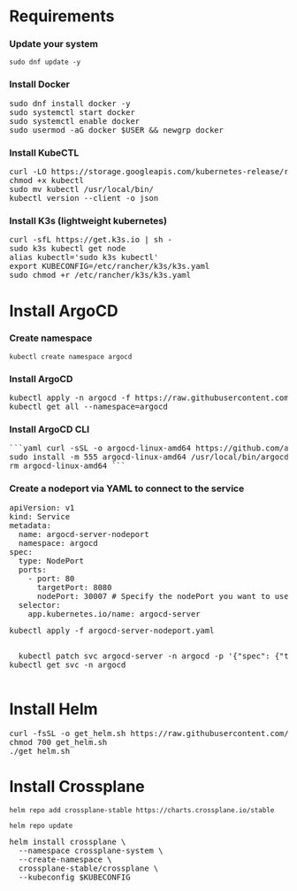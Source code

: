 # Requirements

### Update your system

`sudo dnf update -y`

### Install Docker

<pre>sudo dnf install docker -y
sudo systemctl start docker
sudo systemctl enable docker
sudo usermod -aG docker $USER && newgrp docker </pre>

### Install KubeCTL

<pre>curl -LO https://storage.googleapis.com/kubernetes-release/release/`curl -s https://storage.googleapis.com/kubernetes-release/release/stable.txt`/bin/linux/amd64/kubectl
chmod +x kubectl
sudo mv kubectl /usr/local/bin/
kubectl version --client -o json</pre>

### Install K3s (lightweight kubernetes)

<pre>curl -sfL https://get.k3s.io | sh - 
sudo k3s kubectl get node 
alias kubectl='sudo k3s kubectl'
export KUBECONFIG=/etc/rancher/k3s/k3s.yaml
sudo chmod +r /etc/rancher/k3s/k3s.yaml
</pre>

# Install ArgoCD 

### Create namespace

`kubectl create namespace argocd`

### Install ArgoCD

<pre>kubectl apply -n argocd -f https://raw.githubusercontent.com/argoproj/argo-cd/stable/manifests/install.yaml
kubectl get all --namespace=argocd</pre>

### Install ArgoCD CLI

<pre>```yaml curl -sSL -o argocd-linux-amd64 https://github.com/argoproj/argo-cd/releases/latest/download/argocd-linux-amd64
sudo install -m 555 argocd-linux-amd64 /usr/local/bin/argocd
rm argocd-linux-amd64 ```</pre>

### Create a nodeport via YAML to connect to the service
<pre>
apiVersion: v1
kind: Service
metadata:
  name: argocd-server-nodeport
  namespace: argocd
spec:
  type: NodePort
  ports:
    - port: 80
      targetPort: 8080
      nodePort: 30007 # Specify the nodePort you want to use, or let Kubernetes allocate one for you.
  selector:
    app.kubernetes.io/name: argocd-server
</pre>

<pre>
kubectl apply -f argocd-server-nodeport.yaml
</pre>

<pre>

  kubectl patch svc argocd-server -n argocd -p '{"spec": {"type": "NodePort"}}'
kubectl get svc -n argocd

</pre>
# Install Helm

<pre>curl -fsSL -o get_helm.sh https://raw.githubusercontent.com/helm/helm/main/scripts/get-helm-3
chmod 700 get_helm.sh
./get_helm.sh</pre>


# Install Crossplane

`helm repo add crossplane-stable https://charts.crossplane.io/stable`

`helm repo update`

<pre>helm install crossplane \
  --namespace crossplane-system \
  --create-namespace \
  crossplane-stable/crossplane \
  --kubeconfig $KUBECONFIG</pre>






